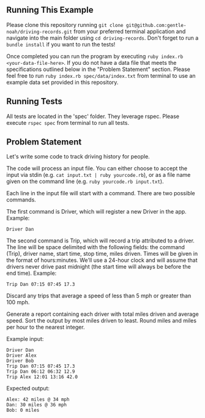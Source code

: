 ## Running This Example

Please clone this repository running `git clone git@github.com:gentle-noah/driving-records.git`
from your preferred terminal application and navigate into the main folder
using `cd driving-records`. Don't forget to run a `bundle install` if you want to
run the tests!

Once completed you can run the program by executing `ruby index.rb <your-data-file-here>`.
If you do not have a data file that meets the specifications outlined below in the
"Problem Statement" section. Please feel free to run `ruby index.rb spec/data/index.txt`
from terminal to use an example data set provided in this repository.

## Running Tests

All tests are located in the 'spec' folder. They leverage rspec. Please execute
`rspec spec` from terminal to run all tests.

## Problem Statement

Let's write some code to track driving history for people.

The code will process an input file. You can either choose to accept the input via stdin (e.g. `cat input.txt | ruby yourcode.rb`), or as a file name given on the command line (e.g. `ruby yourcode.rb input.txt`).

Each line in the input file will start with a command. There are two possible commands.

The first command is Driver, which will register a new Driver in the app. Example:

`Driver Dan`

The second command is Trip, which will record a trip attributed to a driver. The line will be space delimited with the following fields: the command (Trip), driver name, start time, stop time, miles driven. Times will be given in the format of hours:minutes. We'll use a 24-hour clock and will assume that drivers never drive past midnight (the start time will always be before the end time). Example:

`Trip Dan 07:15 07:45 17.3`

Discard any trips that average a speed of less than 5 mph or greater than 100 mph.

Generate a report containing each driver with total miles driven and average speed. Sort the output by most miles driven to least. Round miles and miles per hour to the nearest integer.

Example input:

```
Driver Dan
Driver Alex
Driver Bob
Trip Dan 07:15 07:45 17.3
Trip Dan 06:12 06:32 12.9
Trip Alex 12:01 13:16 42.0
```

Expected output:

```
Alex: 42 miles @ 34 mph
Dan: 30 miles @ 36 mph
Bob: 0 miles
```
